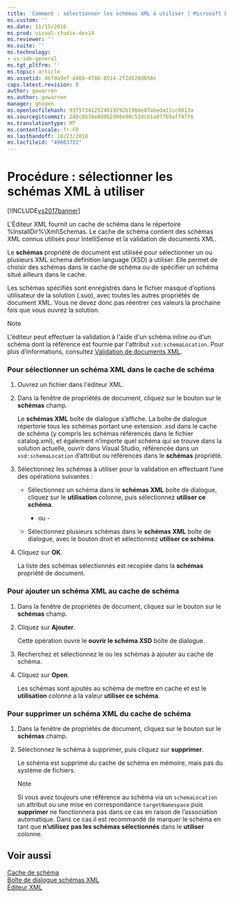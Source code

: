 ```yaml
---
title: 'Comment : sélectionner les schémas XML à utiliser | Microsoft Docs'
ms.custom: ''
ms.date: 11/15/2016
ms.prod: visual-studio-dev14
ms.reviewer: ''
ms.suite: ''
ms.technology:
- vs-ide-general
ms.tgt_pltfrm: ''
ms.topic: article
ms.assetid: d6fda3ef-d465-4788-8514-2f2d528d658c
caps.latest.revision: 8
author: gewarren
ms.author: gewarren
manager: ghogen
ms.openlocfilehash: 93f573412524619292b1966e87abeda11cc0813a
ms.sourcegitcommit: 240c8b34e80952d00e90c52dcb1a077b9aff47f6
ms.translationtype: MT
ms.contentlocale: fr-FR
ms.lasthandoff: 10/23/2018
ms.locfileid: "49863722"
---
```

# <a name="how-to-select-the-xml-schemas-to-use"></a>Procédure : sélectionner les schémas XML à utiliser
[!INCLUDE[vs2017banner](../includes/vs2017banner.md)]

  
L'Éditeur XML fournit un cache de schéma dans le répertoire %InstallDir%\Xml\Schemas. Le cache de schéma contient des schémas XML connus utilisés pour IntelliSense et la validation de documents XML.  
  
 Le **schémas** propriété de document est utilisée pour sélectionner un ou plusieurs XML schema definition language (XSD) à utiliser. Elle permet de choisir des schémas dans le cache de schéma ou de spécifier un schéma situé ailleurs dans le cache.  
  
 Les schémas spécifiés sont enregistrés dans le fichier masqué d'options utilisateur de la solution (.suo), avec toutes les autres propriétés de document XML. Vous ne devez donc pas réentrer ces valeurs la prochaine fois que vous ouvrez la solution.  
  
> [!NOTE]
>  L'éditeur peut effectuer la validation à l'aide d'un schéma inline ou d'un schéma dont la référence est fournie par l'attribut `xsd:schemaLocation`. Pour plus d’informations, consultez [Validation de documents XML](../xml-tools/xml-document-validation.md).  
  
### <a name="to-select-an-xml-schema-from-the-schema-cache"></a>Pour sélectionner un schéma XML dans le cache de schéma  
  
1. Ouvrez un fichier dans l'éditeur XML.  
  
2. Dans la fenêtre de propriétés de document, cliquez sur le bouton sur le **schémas** champ.  
  
    Le **schémas XML** boîte de dialogue s’affiche. La boîte de dialogue répertorie tous les schémas portant une extension .xsd dans le cache de schéma (y compris les schémas référencés dans le fichier catalog.xml), et également n’importe quel schéma qui se trouve dans la solution actuelle, ouvrir dans Visual Studio, référencée dans un `xsd:schemaLocation` d’attribut ou référencés dans le **schémas** propriété.  
  
3. Sélectionnez les schémas à utiliser pour la validation en effectuant l’une des opérations suivantes :  
  
   - Sélectionnez un schéma dans le **schémas XML** boîte de dialogue, cliquez sur le **utilisation** colonne, puis sélectionnez **utiliser ce schéma**.  
  
     - ou -  
  
   - Sélectionnez plusieurs schémas dans le **schémas XML** boîte de dialogue, avec le bouton droit et sélectionnez **utiliser ce schéma**.  
  
4. Cliquez sur **OK**.  
  
    La liste des schémas sélectionnés est recopiée dans la **schémas** propriété de document.  
  
### <a name="to-add-an-xml-schema-to-the-schema-cache"></a>Pour ajouter un schéma XML au cache de schéma  
  
1.  Dans la fenêtre de propriétés de document, cliquez sur le bouton sur le **schémas** champ.  
  
2.  Cliquez sur **Ajouter**.  
  
     Cette opération ouvre le **ouvrir le schéma XSD** boîte de dialogue.  
  
3.  Recherchez et sélectionnez le ou les schémas à ajouter au cache de schéma.  
  
4.  Cliquez sur **Open**.  
  
     Les schémas sont ajoutés au schéma de mettre en cache et est le **utilisation** colonne a la valeur **utiliser ce schéma**.  
  
### <a name="to-delete-an-xml-schema-from-the-schema-cache"></a>Pour supprimer un schéma XML du cache de schéma  
  
1.  Dans la fenêtre de propriétés de document, cliquez sur le bouton sur le **schémas** champ.  
  
2.  Sélectionnez le schéma à supprimer, puis cliquez sur **supprimer**.  
  
     Le schéma est supprimé du cache de schéma en mémoire, mais pas du système de fichiers.  
  
    > [!NOTE]
    >  Si vous avez toujours une référence au schéma via un `schemaLocation` un attribut ou une mise en correspondance `targetNamespace` puis **supprimer** ne fonctionnera pas dans ce cas en raison de l’association automatique. Dans ce cas il est recommandé de marquer le schéma en tant que **n’utilisez pas les schémas sélectionnés** dans le **utiliser** colonne.  
  
## <a name="see-also"></a>Voir aussi  
 [Cache de schéma](../xml-tools/schema-cache.md)   
 [Boîte de dialogue schémas XML](../xml-tools/xml-schemas-dialog-box.md)   
 [Éditeur XML](../xml-tools/xml-editor.md)



